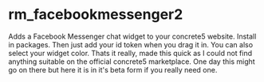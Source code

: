 # rm_facebookmessenger2
Adds a Facebook Messenger chat widget to your concrete5 website. Install in packages. Then just add your id token when you drag it in. You can also select your widget color. Thats it really, made this quick as I could not find anything suitable on the official concrete5 marketplace. One day this might go on there but here it is in it's beta form if you really need one.
